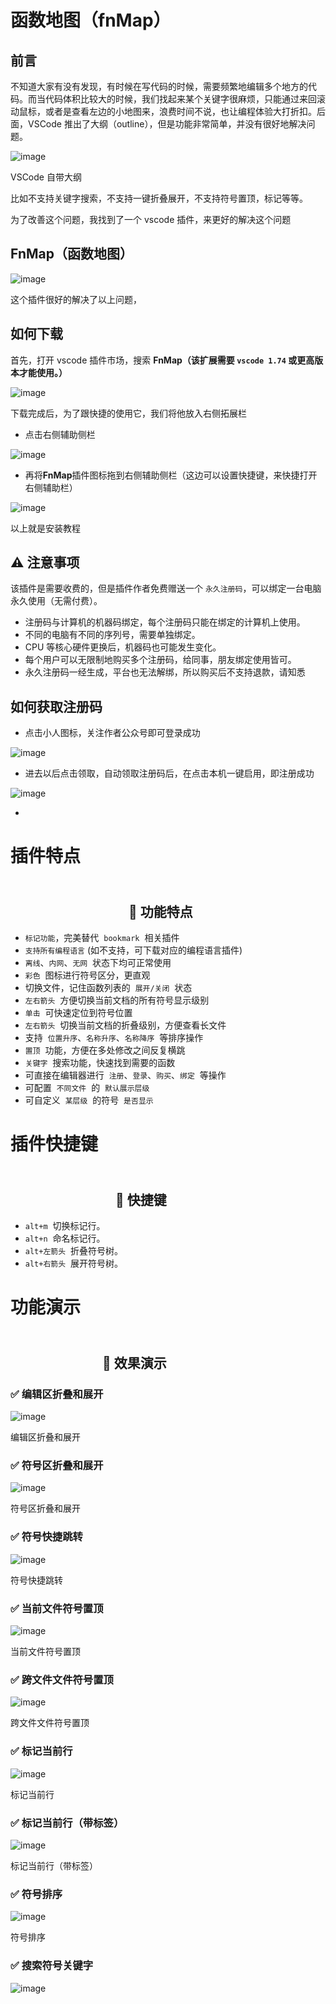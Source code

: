 <BackTop />

# 函数地图（fnMap）

## 前言

不知道大家有没有发现，有时候在写代码的时候，需要频繁地编辑多个地方的代码。而当代码体积比较大的时候，我们找起来某个关键字很麻烦，只能通过来回滚动鼠标，或者是查看左边的小地图来，浪费时间不说，也让编程体验大打折扣。后面，VSCode 推出了大纲（outline），但是功能非常简单，并没有很好地解决问题。

![image](images/-ve_IyeaGzf-I0U5BGfPaDXBCg_7OuEFrTWtEBHfqUM.png)

VSCode 自带大纲

比如不支持关键字搜索，不支持一键折叠展开，不支持符号置顶，标记等等。

为了改善这个问题，我找到了一个 vscode 插件，来更好的解决这个问题

## FnMap（函数地图）

![image](images/rgoeRB662FvgWb43JOmG_JjKkZQds2EqyVta5favOvo.png)

这个插件很好的解决了以上问题，

## 如何下载

首先，打开 vscode 插件市场，搜索 **FnMap（**该扩展需要 `vscode 1.74` 或更高版本才能使用。**）**

![image](images/wgOMvKVJnT-UQ2YiLrGC4yuBFBxW4eZR79FVIgtPheI.png)

下载完成后，为了跟快捷的使用它，我们将他放入右侧拓展栏

- 点击右侧辅助侧栏

![image](images/5ARx9KwrZ61pYXmPwAU0HNcfX8w6pW5EgT9fYg9RmEo.png)

- 再将**FnMap**插件图标拖到右侧辅助侧栏（这边可以设置快捷键，来快捷打开右侧辅助栏）

![image](images/Do9TzbkBfMNcEhzogdFTP0pXRS8BOwzscnULY8aUfPg.png)

以上就是安装教程

## ⚠️ 注意事项

该插件是需要收费的，但是插件作者免费赠送一个 `永久注册码`，可以绑定一台电脑永久使用（无需付费）。

- 注册码与计算机的机器码绑定，每个注册码只能在绑定的计算机上使用。
- 不同的电脑有不同的序列号，需要单独绑定。
- CPU 等核心硬件更换后，机器码也可能发生变化。
- 每个用户可以无限制地购买多个注册码，给同事，朋友绑定使用皆可。
- 永久注册码一经生成，平台也无法解绑，所以购买后不支持退款，请知悉

## 如何获取注册码

- 点击小人图标，关注作者公众号即可登录成功

![image](images/Zr9_s-wNWDMlG3gODGzfKFpHPQom4UMnvZgt-LaHGl0.png)

- 进去以后点击领取，自动领取注册码后，在点击本机一键启用，即注册成功

![image](images/yAcM3rZcqEcEC6aPJTDPoNEXtMY6Q_HL8ZR5g6RS3lU.png)

-

# 插件特点

##                                  🎲 功能特点

- `标记功能`，完美替代  `bookmark`  相关插件
- `支持所有编程语言` (如不支持，可下载对应的编程语言插件)
- `离线`、`内网`、`无网`  状态下均可正常使用
- `彩色`  图标进行符号区分，更直观
- 切换文件，记住函数列表的  `展开/关闭`  状态
- `左右箭头`  方便切换当前文档的所有符号显示级别
- `单击`  可快速定位到符号位置
- `左右箭头`  切换当前文档的折叠级别，方便查看长文件
- 支持  `位置升序`、`名称升序`、`名称降序`  等排序操作
- `置顶`  功能，方便在多处修改之间反复横跳
- `关键字`  搜索功能，快速找到需要的函数
- 可直接在编辑器进行  `注册`、`登录`、`购买`、`绑定`  等操作
- 可配置  `不同文件`  的  `默认展示层级`
- 可自定义  `某层级`  的符号  `是否显示`

# 插件快捷键

##                                 📐 快捷键

- `alt+m`  切换标记行。
- `alt+n`  命名标记行。
- `alt+左箭头`  折叠符号树。
- `alt+右箭头`  展开符号树。

# 功能演示

##                                🎨 效果演示

### ✅ 编辑区折叠和展开

![image](images/QGFRPZuuuaTH6yruWeHISD7Fbbm_S1IcgrIC2SEuFQ4.gif)

编辑区折叠和展开

### ✅ 符号区折叠和展开

![image](images/QWoJ-tMn4FiNISqp0Q_d3H-VGlz6roJ_JEo5rY1wvVs.gif)

符号区折叠和展开

### ✅ 符号快捷跳转

![image](images/oCvVaKYl9H0lSbqXKqXEi1TfvP6R4tz9ZMFOdWWQWjY.gif)

符号快捷跳转

### ✅ 当前文件符号置顶

![image](images/zhl5Fwk3fU4NCfNyn4yi25016937AHmJ9_rM-Zd0ANY.gif)

当前文件符号置顶

### ✅ 跨文件文件符号置顶

![image](images/_4R0_LP6SoFJjm2Cf-Ucaw4DFwaAv_FrLnPic2Sivkg.gif)

跨文件文件符号置顶

### ✅ 标记当前行

![image](images/_ZqYwfhz8cUpUEQldT_e8ISolXueImzvpo7uXViT-wE.gif)

标记当前行

### ✅ 标记当前行（带标签）

![image](images/G_aamEcJ9aLotKvw7HzPPc9EnnMp7UiHQ-iJ9Ey2GsM.gif)

标记当前行（带标签）

### ✅ 符号排序

![image](images/QVKDvCKgUrJFr6dYlAsDsWaoP7QlVaxUItlxyUzZR0g.gif)

符号排序

### ✅ 搜索符号关键字

![image](images/W7r2zdeRRAalgwDsneGer6owMwo50I1CQwcsRH29ICQ.gif)
